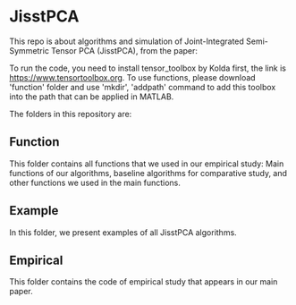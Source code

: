 # JisstPCA
This repo is about algorithms and simulation of Joint-Integrated Semi-Symmetric Tensor PCA (JisstPCA), from the paper:

To run the code, you need to install tensor_toolbox by Kolda first, the link is https://www.tensortoolbox.org. To use functions, please download 'function' folder and use 'mkdir', 'addpath' command to add this toolbox into the path that can be applied in MATLAB.

The folders in this repository are:

## Function

This folder contains all functions that we used in our empirical study: Main functions of our algorithms, baseline algorithms for comparative study, and other functions we used in the main functions.

## Example

In this folder, we present examples of all JisstPCA algorithms.

## Empirical

This folder contains the code of empirical study that appears in our main paper.

